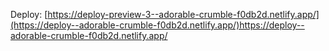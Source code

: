 Deploy: [https://deploy-preview-3--adorable-crumble-f0db2d.netlify.app/](https://deploy--adorable-crumble-f0db2d.netlify.app/)https://deploy--adorable-crumble-f0db2d.netlify.app/
